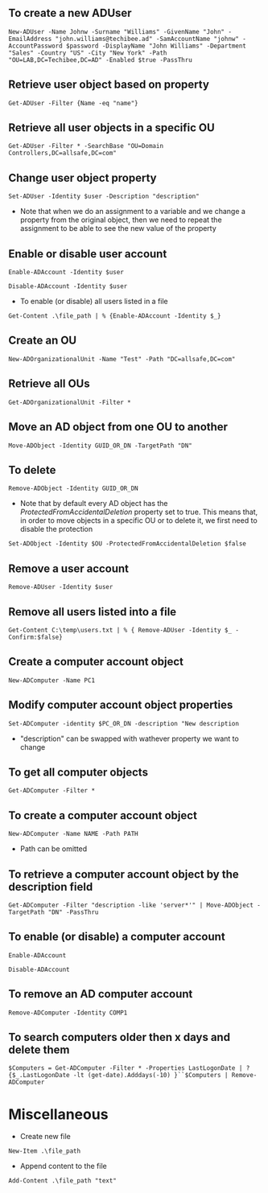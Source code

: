 ## To create a new ADUser 

`New-ADUser -Name Johnw -Surname "Williams" -GivenName "John" -EmailAddress "john.williams@techibee.ad" -SamAccountName "johnw" -AccountPassword $password -DisplayName "John Williams" -Department "Sales" -Country "US" -City "New York" -Path "OU=LAB,DC=Techibee,DC=AD" -Enabled $true -PassThru`

 ## Retrieve user object based on property

 `Get-ADUser -Filter {Name -eq "name"}`

 ## Retrieve all user objects in a specific OU

 `Get-ADUser -Filter * -SearchBase "OU=Domain Controllers,DC=allsafe,DC=com"`

 ## Change user object property

 `Set-ADUser -Identity $user -Description "description"`

 - Note that when we do an assignment to a variable and we change a property from the original object, then we need to repeat the assignment to be able to see the new value of the property

 ## Enable or disable user account

 `Enable-ADAccount -Identity $user`

 `Disable-ADAccount -Identity $user`

 - To enable (or disable) all users listed in a file

 `Get-Content .\file_path | % {Enable-ADAccount -Identity $_}`

 ## Create an OU

 `New-ADOrganizationalUnit -Name "Test" -Path "DC=allsafe,DC=com"`

 ## Retrieve all OUs

 `Get-ADOrganizationalUnit -Filter *`

 ## Move an AD object from one OU to another 

 `Move-ADObject -Identity GUID_OR_DN -TargetPath "DN"`

 ## To delete 

`Remove-ADObject -Identity GUID_OR_DN `

- Note that by default every AD object has the *ProtectedFromAccidentalDeletion* property set to true. This means that, in order to move objects in a specific OU or to delete it, we first need to disable the protection

`Set-ADObject -Identity $OU -ProtectedFromAccidentalDeletion $false`

## Remove a user account

`Remove-ADUser -Identity $user`

## Remove all users listed into a file

`Get-Content C:\temp\users.txt | % { Remove-ADUser -Identity $_ -Confirm:$false}`

## Create a computer account object

`New-ADComputer -Name PC1`

## Modify computer account object properties

`Set-ADComputer -identity $PC_OR_DN -description "New description`

- "description" can be swapped with wathever property we want to change

## To get all computer objects

`Get-ADComputer -Filter *`

## To create a computer account object

`New-ADComputer -Name NAME -Path PATH`

- Path can be omitted

## To retrieve a computer account object by the description field

`Get-ADComputer -Filter "description -like 'server*'" | Move-ADObject -TargetPath "DN" -PassThru`

## To enable (or disable) a computer account 

`Enable-ADAccount`

`Disable-ADAccount`

## To remove an AD computer account 

`Remove-ADComputer -Identity COMP1`

## To search computers older then x days and delete them 

`$Computers = Get-ADComputer -Filter * -Properties LastLogonDate | ? {$_.LastLogonDate -lt (get-date).Adddays(-10) }``$Computers | Remove-ADComputer`

 # Miscellaneous

 - Create new file

 `New-Item .\file_path`

 - Append content to the file 

 `Add-Content .\file_path "text"`

